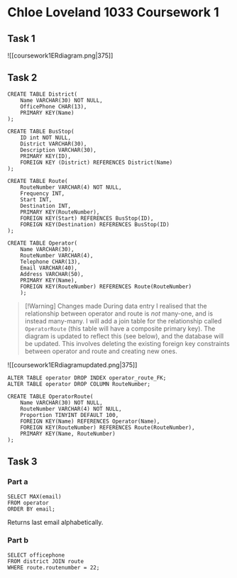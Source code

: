 # Chloe Loveland 1033 Coursework 1

## Task 1
![[coursework1ERdiagram.png|375]]

## Task 2
```
CREATE TABLE District(
	Name VARCHAR(30) NOT NULL,
	OfficePhone CHAR(13),
	PRIMARY KEY(Name)
);
```

```
CREATE TABLE BusStop(
	ID int NOT NULL,
	District VARCHAR(30),
	Description VARCHAR(30),
	PRIMARY KEY(ID),
	FOREIGN KEY (District) REFERENCES District(Name)
);
```

```
CREATE TABLE Route(
	RouteNumber VARCHAR(4) NOT NULL,
	Frequency INT,
	Start INT,
	Destination INT,
	PRIMARY KEY(RouteNumber),
	FOREIGN KEY(Start) REFERENCES BusStop(ID),
	FOREIGN KEY(Destination) REFERENCES BusStop(ID)
);
```

```
CREATE TABLE Operator(
	Name VARCHAR(30),
	RouteNumber VARCHAR(4),
	Telephone CHAR(13),
	Email VARCHAR(40),
	Address VARCHAR(50),
	PRIMARY KEY(Name),
	FOREIGN KEY(RouteNumber) REFERENCES Route(RouteNumber)
	);
```

> [!Warning] Changes made
> During data entry I realised that the relationship between operator and route is *not* many-one, and is instead many-many. I will add a join table for the relationship called `OperatorRoute` (this table will have a composite primary key). The diagram is updated to reflect this (see below), and the database will be updated.
> This involves deleting the existing foreign key constraints between operator and route and creating new ones.

![[coursework1ERdiagramupdated.png|375]]

```
ALTER TABLE operator DROP INDEX operator_route_FK;
ALTER TABLE operator DROP COLUMN RouteNumber;
```

```
CREATE TABLE OperatorRoute(
	Name VARCHAR(30) NOT NULL,
	RouteNumber VARCHAR(4) NOT NULL,
	Proportion TINYINT DEFAULT 100,
	FOREIGN KEY(Name) REFERENCES Operator(Name),
	FOREIGN KEY(RouteNumber) REFERENCES Route(RouteNumber),
	PRIMARY KEY(Name, RouteNumber)
);
```

## Task 3
### Part a
```
SELECT MAX(email)
FROM operator
ORDER BY email;
```
Returns last email alphabetically.
### Part b
```
SELECT officephone
FROM district JOIN route
WHERE route.routenumber = 22;
```